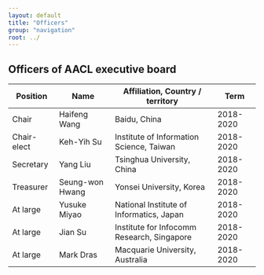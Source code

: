 ```yaml
---
layout: default
title: "Officers"
group: "navigation"
root: ../
---
```


<!-- 
<ul>
    {% for year in (2018..2018) reversed %}
    <li><a href="{{ root }}officers-{{ year }}.html">Officers for {{ year }}</a></li>
    {% endfor %}
</ul>
 -->

Officers of AACL executive board
--------------------------------

| Position   | Name             | Affiliation, Country / territory    		| Term      |
|------------|------------------|-------------------------------------------|-----------|
| Chair      | Haifeng Wang		| Baidu, China			    				| 2018-2020 |
| Chair-elect| Keh-Yih Su		| Institute of Information Science, Taiwan	| 2018-2020 |
| Secretary  | Yang Liu	        | Tsinghua University, China          		| 2018-2020 |
| Treasurer  | Seung-won Hwang  | Yonsei University, Korea     				| 2018-2020 |
| At large   | Yusuke Miyao     | National Institute of Informatics, Japan 	| 2018-2020 |
| At large   | Jian Su          | Institute for Infocomm Research, Singapore| 2018-2020 |
| At large   | Mark Dras        | Macquarie University, Australia  		    | 2018-2020 |

<script>
   var tables, i;
   tables = document.getElementsByTagName('table');
   for (i=0;i<tables.length;i++)
   {
      tables[i].className = 'table table-striped';
   }
</script>